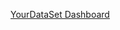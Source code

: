 [YourDataSet Dashboard](https://public.tableau.com/views/BaseballPlayoffPredictionAdvancedPitchingVisualizations/Dashboard2?:language=en-US&:display_count=n&:origin=viz_share_link)
